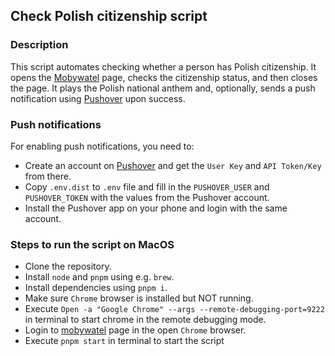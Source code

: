 ## Check Polish citizenship script

### Description
This script automates checking whether a person has Polish citizenship. It opens the [Mobywatel](https://www.mobywatel.gov.pl/twoje-dane/pesel) page, checks the citizenship status, and then closes the page. It plays the Polish national anthem and, optionally, sends a push notification using [Pushover](https://pushover.net) upon success.

### Push notifications
For enabling push notifications, you need to:
- Create an account on [Pushover](https://pushover.net) and get the `User Key` and `API Token/Key` from there.
- Copy `.env.dist` to `.env` file and fill in the `PUSHOVER_USER` and `PUSHOVER_TOKEN` with the values from the Pushover account.
- Install the Pushover app on your phone and login with the same account.

### Steps to run the script on MacOS
- Clone the repository.
- Install `node` and `pnpm` using e.g. `brew`.
- Install dependencies using `pnpm i`.
- Make sure `Chrome` browser is installed but NOT running.
- Execute ```Open -a "Google Chrome" --args --remote-debugging-port=9222``` in terminal to start chrome in the remote debugging mode.
- Login to [mobywatel](https://www.mobywatel.gov.pl/twoje-dane/pesel) page in the open `Chrome` browser.
- Execute ```pnpm start``` in terminal to start the script